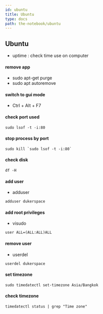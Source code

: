 ```yaml
---
id: ubuntu
title: Ubuntu
type: docs
path: the-notebook/ubuntu
---
```


## Ubuntu
- uptime : check time use on computer

#### remove app
- sudo apt-get purge <name>
- sudo apt autoremove

#### switch to gui mode
- Ctrl + Alt + F7

#### check port used
```
sudo lsof -t -i:80
```

#### stop process by port
```
sudo kill `sudo lsof -t -i:80`
```

#### check disk
```
df -H
```

#### add user
- adduser <username>
```
adduser dukerspace
```

#### add root privileges
- visudo
```
user ALL=(ALL:ALL)ALL
```

#### remove user
- userdel <username>
```
userdel dukerspace
```

#### set timezone
```
sudo timedatectl set-timezone Asia/Bangkok
```

#### check timezone
```
timedatectl status | grep "Time zone"
```
